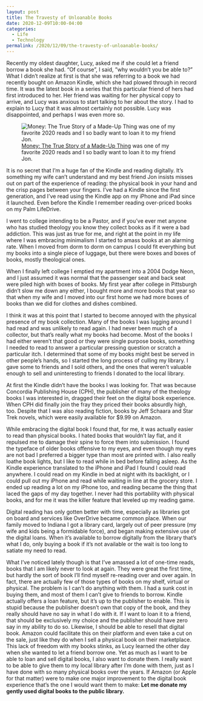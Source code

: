 ```yaml
---
layout: post
title: The Travesty of Unloanable Books
date: 2020-12-09T10:00-04:00
categories:
  - Life
  - Technology
permalink: /2020/12/09/the-travesty-of-unloanable-books/
---
```


Recently my oldest daughter, Lucy, asked me if she could let a friend borrow a book she had. “Of course”, I said, ”why wouldn’t you be able to?” What I didn’t realize at first is that she was referring to a book we had recently bought on Amazon Kindle, which she had plowed through in record time. It was the latest book in a series that this particular friend of hers had first introduced to her. Her friend was waiting for her physical copy to arrive, and Lucy was anxious to start talking to her about the story. I had to explain to Lucy that it was almost certainly not possible. Lucy was disappointed, and perhaps I was even more so.

<!-- excerpt -->

<figure>
<img src="{{site.url}}/assets/kindle-by-fireplace.jpg" srcset="{{site.url}}/assets/kindle-by-fireplace.jpg, {{site.url}}/assets/kindle-by-fireplace@2x.jpg 2x" alt="Money: The True Story of a Made-Up Thing was one of my favorite 2020 reads and I so badly want to loan it to my friend Jon." class="post-img half" />
<figcaption><a href="https://amzn.to/37CtUTW" target="_blan">Money: The True Story of a Made-Up Thing</a> was one of my favorite 2020 reads and I so badly want to loan it to my friend Jon.</figcaption>
</figure>

It is no secret that I’m a huge fan of the Kindle and reading digitally. It’s something my wife can’t understand and my best friend Jon insists misses out on part of the experience of reading: the physical book in your hand and the crisp pages between your fingers. I’ve had a Kindle since the first generation, and I’ve read using the Kindle app on my iPhone and iPad since it launched. Even before the Kindle I remember reading over-priced books on my Palm LifeDrive.

I went to college intending to be a Pastor, and if you’ve ever met anyone who has studied theology you know they collect books as if it were a bad addiction. This was just as true for me, and right at the point in my life where I was embracing minimalism I started to amass books at an alarming rate. When I moved from dorm to dorm on campus I could fit everything but my books into a single piece of luggage, but there were boxes and boxes of books, mostly theological ones. 

When I finally left college I emptied my apartment into a 2004 Dodge Neon, and I just assumed it was normal that the passenger seat and back seat were piled high with boxes of books. My first year after college in Pittsburgh didn’t slow me down any either, I bought more and more books that year so that when my wife and I moved into our first home we had more boxes of books than we did for clothes and dishes combined.

I think it was at this point that I started to become annoyed with the physical presence of my book collection. Many of the books I was lugging around I had read and was unlikely to read again. I had never been much of a collector, but that’s really what my books had become. Most of the books I had either weren’t that good or they were single purpose books, something I needed to read to answer a particular pressing question or scratch a particular itch. I determined that some of my books might best be served in other people’s hands, so I started the long process of culling my library. I gave some to friends and I sold others, and the ones that weren’t valuable enough to sell and uninteresting to friends I donated to the local library.

At first the Kindle didn’t have the books I was looking for. That was because Concordia Publishing House (CPH), the publisher of many of the theology books I was interested in, dragged their feet on the digital book experience. When CPH did finally join the fray they priced their books absurdly high, too. Despite that I was also reading fiction, books by Jeff Schaara and Star Trek novels, which were easily available for $9.99 on Amazon.

While embracing the digital book I found that, for me, it was actually easier to read than physical books. I hated books that wouldn’t lay flat, and it repulsed me to damage their spine to force them into submission. I found the typeface of older books offensive to my eyes, and even though my eyes are not bad I preferred a bigger type than most are printed with. I also really loathe book lights, but I like to read while in bed before falling asleep. As the Kindle experience translated to the iPhone and iPad I found I could read anywhere. I could read on my Kindle in bed at night with its backlight, or I could pull out my iPhone and read while waiting in line at the grocery store. I ended up reading a lot on my iPhone too, and reading became the thing that laced the gaps of my day together. I never had this portability with physical books, and for me it was the killer feature that leveled up my reading game.

Digital reading has only gotten better with time, especially as libraries got on board and services like OverDrive became common place. When our family moved to Indiana I got a library card, largely out of peer pressure (my wife and kids being a formidable force), and began making extensive use of the digital loans. When it’s available to borrow digitally from the library that’s what I do, only buying a book if it’s not available or the wait is too long to satiate my need to read.

What I’ve noticed lately though is that I’ve amassed a lot of one-time reads, books that I am likely never to look at again. They were great the first time, but hardly the sort of book I’ll find myself re-reading over and over again. In fact, there are actually few of those types of books on my shelf, virtual or physical. The problem is I can’t do anything with them. I had a sunk cost in buying them, and most of them I can’t give to friends to borrow. Kindle actually offers a loan feature, but it’s up to the publisher to enable. This is stupid because the publisher doesn’t own that copy of the book, and they really should have no say in what I do with it. If I want to loan it to a friend, that should be exclusively my choice and the publisher should have zero say in my ability to do so. Likewise, I should be able to resell that digital book. Amazon could facilitate this on their platform and even take a cut on the sale, just like they do when I sell a physical book on their marketplace. This lack of freedom with my books stinks, as Lucy learned the other day when she wanted to let a friend borrow one. Yet as much as I want to be able to loan and sell digital books, I also want to donate them. I really want to be able to give them to my local library after I’m done with them, just as I have done with so many physical books over the years. If Amazon (or Apple for that matter) were to make one major improvement to the digital book experience that’s the one I would want them to make: **Let me donate my gently used digital books to the public library.**
